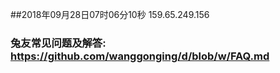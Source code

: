 ##2018年09月28日07时06分10秒 159.65.249.156
### 兔友常见问题及解答: https://github.com/wanggonging/d/blob/w/FAQ.md
